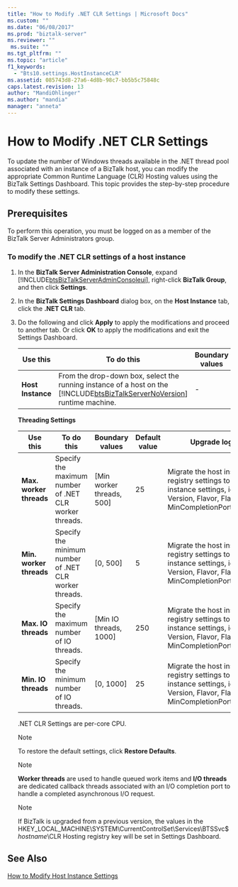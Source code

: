 ```yaml
---
title: "How to Modify .NET CLR Settings | Microsoft Docs"
ms.custom: ""
ms.date: "06/08/2017"
ms.prod: "biztalk-server"
ms.reviewer: ""
 ms.suite: ""
ms.tgt_pltfrm: ""
ms.topic: "article"
f1_keywords: 
  - "Bts10.settings.HostInstanceCLR"
ms.assetid: 085743d8-27a6-4d8b-98c7-bb5b5c75848c
caps.latest.revision: 13
author: "MandiOhlinger"
ms.author: "mandia"
manager: "anneta"
---
```

# How to Modify .NET CLR Settings
To update the number of Windows threads available in the .NET thread pool associated with an instance of a BizTalk host, you can modify the appropriate Common Runtime Language (CLR) Hosting values using the BizTalk Settings Dashboard. This topic provides the step-by-step procedure to modify these settings.  
  
## Prerequisites  
 To perform this operation, you must be logged on as a member of the BizTalk Server Administrators group.  
  
### To modify the .NET CLR settings of a host instance  
  
1.  In the **BizTalk Server Administration Console**, expand [!INCLUDE[btsBizTalkServerAdminConsoleui](../includes/btsbiztalkserveradminconsoleui-md.md)], right-click **BizTalk Group**, and then click **Settings**.  
  
2.  In the **BizTalk Settings Dashboard** dialog box, on the **Host Instance** tab, click the **.NET CLR** tab.  
  
3.  Do the following and click **Apply** to apply the modifications and proceed to another tab. Or click **OK** to apply the modifications and exit the Settings Dashboard.  
  
    |Use this|To do this|Boundary values|Default value|Upgrade logic|  
    |--------------|----------------|---------------------|-------------------|-------------------|  
    |**Host Instance**|From the drop-down box, select the running instance of a host on the [!INCLUDE[btsBizTalkServerNoVersion](../includes/btsbiztalkservernoversion-md.md)] runtime machine.|-|-|-|  
  
     **Threading Settings**  
  
    |Use this|To do this|Boundary values|Default value|Upgrade logic|  
    |--------------|----------------|---------------------|-------------------|-------------------|  
    |**Max. worker threads**|Specify the maximum number of .NET CLR worker threads.|[Min worker threads, 500]|25|Migrate the host instance registry settings to host instance settings, ignore Version, Flavor, Flags, and MinCompletionPortThreads.|  
    |**Min. worker threads**|Specify the minimum number of .NET CLR worker threads.|[0, 500]|5|Migrate the host instance registry settings to host instance settings, ignore Version, Flavor, Flags, and MinCompletionPortThreads.|  
    |**Max. IO threads**|Specify the maximum number of IO threads.|[Min IO threads, 1000]|250|Migrate the host instance registry settings to host instance settings, ignore Version, Flavor, Flags, and MinCompletionPortThreads.|  
    |**Min. IO threads**|Specify the minimum number of IO threads.|[0, 1000]|25|Migrate the host instance registry settings to host instance settings, ignore Version, Flavor, Flags, and MinCompletionPortThreads.|  
  
     .NET CLR Settings are per-core CPU.  
  
    > [!NOTE]
    >  To restore the default settings, click **Restore Defaults**.  
  
    > [!NOTE]
    >  **Worker threads** are used to handle queued work items and **I/O threads** are dedicated callback threads associated with an I/O completion port to handle a completed asynchronous I/O request.  
  
    > [!NOTE]
    >  If BizTalk is upgraded from a previous version, the values in the HKEY_LOCAL_MACHINE\SYSTEM\CurrentControlSet\Services\BTSSvc$*hostname*\CLR Hosting registry key will be set in Settings Dashboard.  
  
## See Also  
 [How to Modify Host Instance Settings](../core/how-to-modify-host-instance-settings.md)